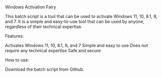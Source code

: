 Windows Activation Fairy

This batch script is a tool that can be used to activate Windows 11, 10, 8.1, 8, and 7.
It is a simple and easy-to-use tool that can be used by anyone, regardless of their technical expertise.

Features:

Activates Windows 11, 10, 8.1, 8, and 7
Simple and easy to use
Does not require any technical expertise
Safe and secure

How to use:

Download the batch script from Github.
